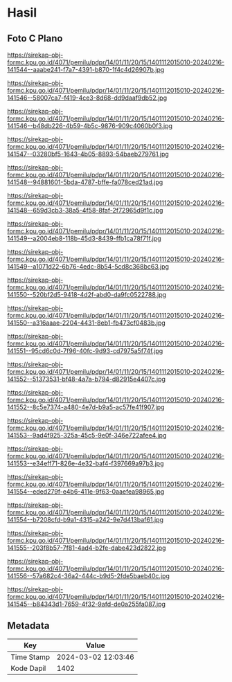 # Hasil

## Foto C Plano

https://sirekap-obj-formc.kpu.go.id/4071/pemilu/pdpr/14/01/11/20/15/1401112015010-20240216-141544--aaabe241-f7a7-4391-b870-1f4c4d26907b.jpg

https://sirekap-obj-formc.kpu.go.id/4071/pemilu/pdpr/14/01/11/20/15/1401112015010-20240216-141546--58007ca7-f419-4ce3-8d68-dd9daaf9db52.jpg

https://sirekap-obj-formc.kpu.go.id/4071/pemilu/pdpr/14/01/11/20/15/1401112015010-20240216-141546--b48db226-4b59-4b5c-9876-909c4060b0f3.jpg

https://sirekap-obj-formc.kpu.go.id/4071/pemilu/pdpr/14/01/11/20/15/1401112015010-20240216-141547--03280bf5-1643-4b05-8893-54baeb279761.jpg

https://sirekap-obj-formc.kpu.go.id/4071/pemilu/pdpr/14/01/11/20/15/1401112015010-20240216-141548--94881601-5bda-4787-bffe-fa078ced21ad.jpg

https://sirekap-obj-formc.kpu.go.id/4071/pemilu/pdpr/14/01/11/20/15/1401112015010-20240216-141548--659d3cb3-38a5-4f58-8faf-2f72965d9f1c.jpg

https://sirekap-obj-formc.kpu.go.id/4071/pemilu/pdpr/14/01/11/20/15/1401112015010-20240216-141549--a2004eb8-118b-45d3-8439-ffb1ca78f71f.jpg

https://sirekap-obj-formc.kpu.go.id/4071/pemilu/pdpr/14/01/11/20/15/1401112015010-20240216-141549--a1071d22-6b76-4edc-8b54-5cd8c368bc63.jpg

https://sirekap-obj-formc.kpu.go.id/4071/pemilu/pdpr/14/01/11/20/15/1401112015010-20240216-141550--520bf2d5-9418-4d2f-abd0-da9fc0522788.jpg

https://sirekap-obj-formc.kpu.go.id/4071/pemilu/pdpr/14/01/11/20/15/1401112015010-20240216-141550--a316aaae-2204-4431-8eb1-fb473cf0483b.jpg

https://sirekap-obj-formc.kpu.go.id/4071/pemilu/pdpr/14/01/11/20/15/1401112015010-20240216-141551--95cd6c0d-7f96-40fc-9d93-cd7975a5f74f.jpg

https://sirekap-obj-formc.kpu.go.id/4071/pemilu/pdpr/14/01/11/20/15/1401112015010-20240216-141552--51373531-bf48-4a7a-b794-d82915e4407c.jpg

https://sirekap-obj-formc.kpu.go.id/4071/pemilu/pdpr/14/01/11/20/15/1401112015010-20240216-141552--8c5e7374-a480-4e7d-b9a5-ac57fe41f907.jpg

https://sirekap-obj-formc.kpu.go.id/4071/pemilu/pdpr/14/01/11/20/15/1401112015010-20240216-141553--9ad4f925-325a-45c5-9e0f-346e722afee4.jpg

https://sirekap-obj-formc.kpu.go.id/4071/pemilu/pdpr/14/01/11/20/15/1401112015010-20240216-141553--e34eff71-826e-4e32-baf4-f397669a97b3.jpg

https://sirekap-obj-formc.kpu.go.id/4071/pemilu/pdpr/14/01/11/20/15/1401112015010-20240216-141554--eded279f-e4b6-411e-9f63-0aaefea98965.jpg

https://sirekap-obj-formc.kpu.go.id/4071/pemilu/pdpr/14/01/11/20/15/1401112015010-20240216-141554--b7208cfd-b9a1-4315-a242-9e7d413baf61.jpg

https://sirekap-obj-formc.kpu.go.id/4071/pemilu/pdpr/14/01/11/20/15/1401112015010-20240216-141555--203f8b57-7f81-4ad4-b2fe-dabe423d2822.jpg

https://sirekap-obj-formc.kpu.go.id/4071/pemilu/pdpr/14/01/11/20/15/1401112015010-20240216-141556--57a682c4-36a2-444c-b9d5-2fde5baeb40c.jpg

https://sirekap-obj-formc.kpu.go.id/4071/pemilu/pdpr/14/01/11/20/15/1401112015010-20240216-141545--b84343d1-7659-4f32-9afd-de0a255fa087.jpg


## Metadata

| Key        | Value               |
| ---------- | ------------------- |
| Time Stamp | 2024-03-02 12:03:46 |
| Kode Dapil | 1402                |



